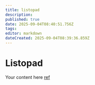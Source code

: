 ```yaml
---
title: listopad
description: 
published: true
date: 2025-09-04T08:40:51.756Z
tags: 
editor: markdown
dateCreated: 2025-09-04T08:39:36.859Z
---
```


# Listopad
Your content here
[ref](/cs/listopad/ref)